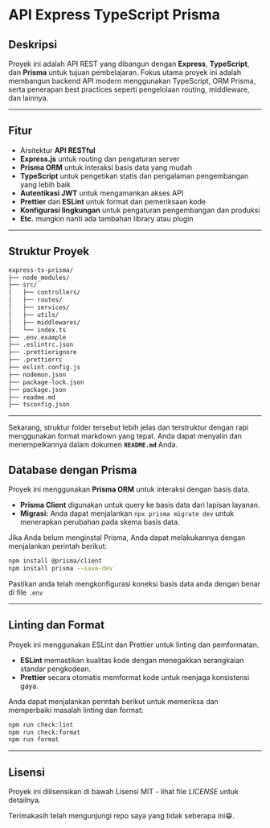 # API Express TypeScript Prisma

## Deskripsi
Proyek ini adalah API REST yang dibangun dengan **Express**, **TypeScript**, dan **Prisma** untuk tujuan pembelajaran. Fokus utama proyek ini adalah membangun backend API modern menggunakan TypeScript, ORM Prisma, serta penerapan best practices seperti pengelolaan routing, middleware, dan lainnya.

---

## Fitur
- Arsitektur **API RESTful**
- **Express.js** untuk routing dan pengaturan server
- **Prisma ORM** untuk interaksi basis data yang mudah
- **TypeScript** untuk pengetikan statis dan pengalaman pengembangan yang lebih baik
- **Autentikasi JWT** untuk mengamankan akses API
- **Prettier** dan **ESLint** untuk format dan pemeriksaan kode
- **Konfigurasi lingkungan** untuk pengaturan pengembangan dan produksi
- **Etc.** mungkin nanti ada tambahan library atau plugin

---

## Struktur Proyek

```txt
express-ts-prisma/ 
├── node_modules/ 
├── src/
│   ├── controllers/
│   ├── routes/
│   ├── services/
│   ├── utils/
│   ├── middlewares/ 
│   └── index.ts 
├── .env.example
├── .eslintrc.json
├── .prettierignore
├── .prettierrc
├── eslint.config.js
├── nodemon.json
├── package-lock.json
├── package.json
├── readme.md
├── tsconfig.json
```

---

Sekarang, struktur folder tersebut lebih jelas dan terstruktur dengan rapi menggunakan format markdown yang tepat. Anda dapat menyalin dan menempelkannya dalam dokumen **`README.md`** Anda.

## Database dengan Prisma

Proyek ini menggunakan **Prisma ORM** untuk interaksi dengan basis data.

- **Prisma Client** digunakan untuk query ke basis data dari lapisan layanan.
- **Migrasi:** Anda dapat menjalankan ```npx prisma migrate dev``` untuk menerapkan perubahan pada skema basis data.

Jika Anda belum menginstal Prisma, Anda dapat melakukannya dengan menjalankan perintah berikut:

```bash
npm install @prisma/client
npm install prisma --save-dev
```

Pastikan anda telah mengkonfigurasi koneksi basis data anda dengan benar di file ```.env```

---

## Linting dan Format

Proyek ini menggunakan ESLint dan Prettier untuk linting dan pemformatan.
- **ESLint** memastikan kualitas kode dengan menegakkan serangkaian standar pengkodean.
- **Prettier** secara otomatis memformat kode untuk menjaga konsistensi gaya.

Anda dapat menjalankan perintah berikut untuk memeriksa dan memperbaiki masalah linting dan format:

```bash
npm run check:lint
npm run check:format
npm run format
```
---

## Lisensi
Proyek ini dilisensikan di bawah Lisensi MIT - lihat file *LICENSE* untuk detailnya.

Terimakasih telah mengunjungi repo saya yang tidak seberapa ini😁.

